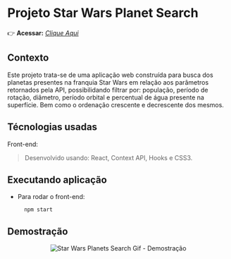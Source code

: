 # Projeto Star Wars Planet Search

:point_right: **Acessar:** _[Clique Aqui](colocar)_

## Contexto
Este projeto trata-se de uma aplicação web construída para busca dos planetas presentes na franquia Star Wars em relação aos parâmetros retornados pela API, possibilidando filtrar por: população, período de rotação, diâmetro, período orbital e percentual de água presente na superfície. Bem como o ordenação crescente e decrescente dos mesmos.

## Técnologias usadas

Front-end:
> Desenvolvido usando: React, Context API, Hooks e CSS3.

## Executando aplicação

* Para rodar o front-end:

  ```
    npm start
  ```

## Demostração
<p align="center">
  <img src="https://github.com/guilherme-ac-fernandes/starwars-planets-search/blob/main/starwars-planets-search.gif" alt="Star Wars Planets Search Gif - Demostração"/>
</p>
